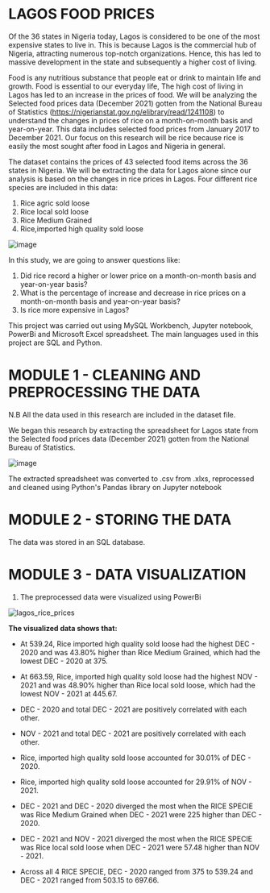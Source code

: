 # LAGOS FOOD PRICES
Of the 36 states in Nigeria today, Lagos is considered to be one of the most expensive states to live in. This is because Lagos is the commercial hub of Nigeria, attracting numerous top-notch organizations. Hence, this has led to massive development in the state and subsequently a higher cost of living.



Food is any nutritious substance that people eat or drink to maintain life and growth. Food is essential to our everyday life, The high cost of living in Lagos has led to an increase in the prices of food. 
We will be analyzing the Selected food prices data (December 2021) gotten from the National Bureau of Statistics (https://nigerianstat.gov.ng/elibrary/read/1241108) to understand the changes in prices of rice on a month-on-month basis and year-on-year. 
This data includes selected food prices from January 2017 to December 2021.
Our focus on this research will be rice because rice is easily the most sought after food in Lagos and Nigeria in general.



The dataset contains the prices of 43 selected food items across the 36 states in Nigeria. We will be extracting the data for Lagos alone since our analysis is based on the changes in rice prices in Lagos.
Four different rice species are included in this data:
1. Rice agric sold loose
2. Rice local sold loose
3. Rice Medium Grained
4. Rice,imported high quality sold loose

![image](https://user-images.githubusercontent.com/98736158/154783711-aa484c6b-255a-421c-9c60-5942c4d9834c.png)



In this study, we are going to answer questions like: 
1. Did rice record a higher or lower price on a month-on-month basis and year-on-year basis?
2. What is the percentage of increase and decrease in rice prices on a month-on-month basis and year-on-year basis?
3. Is rice more expensive in Lagos?



This project was carried out using MySQL Workbench, Jupyter notebook, PowerBi and Microsoft Excel spreadsheet. The main languages used in this project are SQL and Python.



# MODULE 1 - CLEANING AND PREPROCESSING THE DATA



N.B All the data used in this research are included in the dataset file.



We began this research by extracting the spreadsheet for Lagos state from the Selected food prices data (December 2021) gotten from the National Bureau of Statistics.



![image](https://user-images.githubusercontent.com/98736158/154784262-fff2f5ea-1919-4002-82c5-668b9b730ab8.png)



The extracted spreadsheet was converted to .csv from .xlxs, reprocessed and cleaned using Python's Pandas library on Jupyter notebook


# MODULE 2 - STORING THE DATA



The data was stored in an SQL database.


# MODULE 3 - DATA VISUALIZATION
1. The preprocessed data were visualized using PowerBi




![lagos_rice_prices](https://user-images.githubusercontent.com/98736158/154831470-89daec0f-27e2-4c6d-9675-129a0f2feaa8.JPG)



**The visualized data shows that:**



- At 539.24, Rice imported high quality sold loose had the highest DEC - 2020 and was 43.80% higher than Rice Medium Grained, which had the lowest DEC - 2020 at 375.



- At 663.59, Rice, imported high quality sold loose had the highest NOV - 2021 and was 48.90% higher than Rice local sold loose, which had the lowest NOV - 2021 at 445.67.



- DEC - 2020 and total DEC - 2021 are positively correlated with each other.



- NOV - 2021 and total DEC - 2021 are positively correlated with each other.



- Rice, imported high quality sold loose accounted for 30.01% of DEC - 2020.



- Rice, imported high quality sold loose accounted for 29.91% of NOV - 2021.



- DEC - 2021 and DEC - 2020 diverged the most when the RICE SPECIE was Rice Medium Grained when DEC - 2021 were 225 higher than DEC - 2020.



- DEC - 2021 and NOV - 2021 diverged the most when the RICE SPECIE was Rice local sold loose when DEC - 2021 were 57.48 higher than NOV - 2021.



- Across all 4 RICE SPECIE, DEC - 2020 ranged from 375 to 539.24 and DEC - 2021 ranged from 503.15 to 697.66.

